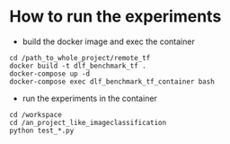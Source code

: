 # How to run the experiments
* build the docker image and exec the container
```
cd /path_to_whole_project/remote_tf
docker build -t dlf_benchmark_tf .
docker-compose up -d
docker-compose exec dlf_benchmark_tf_container bash 
```

* run the experiments in the container
```
cd /workspace
cd /an_project_like_imageclassification
python test_*.py
```

